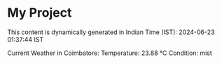# My Project

This content is dynamically generated in Indian Time (IST): 2024-06-23 01:37:44 IST


Current Weather in Coimbatore:
Temperature: 23.88 °C
Condition: mist
